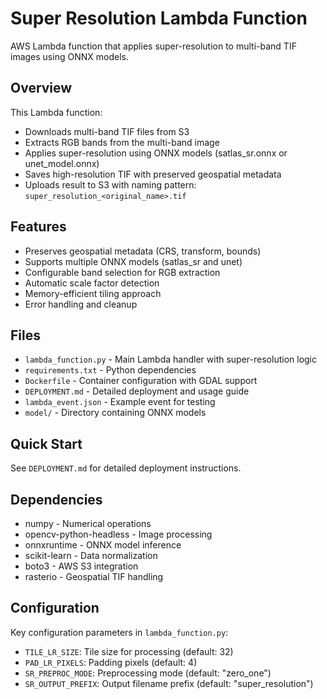 # Super Resolution Lambda Function

AWS Lambda function that applies super-resolution to multi-band TIF images using ONNX models.

## Overview

This Lambda function:
- Downloads multi-band TIF files from S3
- Extracts RGB bands from the multi-band image
- Applies super-resolution using ONNX models (satlas_sr.onnx or unet_model.onnx)
- Saves high-resolution TIF with preserved geospatial metadata
- Uploads result to S3 with naming pattern: `super_resolution_<original_name>.tif`

## Features

- Preserves geospatial metadata (CRS, transform, bounds)
- Supports multiple ONNX models (satlas_sr and unet)
- Configurable band selection for RGB extraction
- Automatic scale factor detection
- Memory-efficient tiling approach
- Error handling and cleanup

## Files

- `lambda_function.py` - Main Lambda handler with super-resolution logic
- `requirements.txt` - Python dependencies
- `Dockerfile` - Container configuration with GDAL support
- `DEPLOYMENT.md` - Detailed deployment and usage guide
- `lambda_event.json` - Example event for testing
- `model/` - Directory containing ONNX models

## Quick Start

See `DEPLOYMENT.md` for detailed deployment instructions.

## Dependencies

- numpy - Numerical operations
- opencv-python-headless - Image processing
- onnxruntime - ONNX model inference
- scikit-learn - Data normalization
- boto3 - AWS S3 integration
- rasterio - Geospatial TIF handling

## Configuration

Key configuration parameters in `lambda_function.py`:
- `TILE_LR_SIZE`: Tile size for processing (default: 32)
- `PAD_LR_PIXELS`: Padding pixels (default: 4)
- `SR_PREPROC_MODE`: Preprocessing mode (default: "zero_one")
- `SR_OUTPUT_PREFIX`: Output filename prefix (default: "super_resolution")


